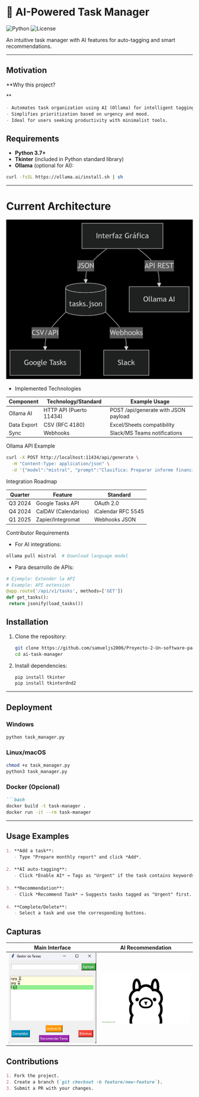 # 📝 AI-Powered Task Manager

![Python](https://img.shields.io/badge/Python-3.7%2B-blue)
![License](https://img.shields.io/badge/License-MIT-green)

An intuitive task manager with AI features for auto-tagging and smart recommendations.

---

##  Motivation


**Why this project?

**  
```markdown
- Automates task organization using AI (Ollama) for intelligent tagging.  
- Simplifies prioritization based on urgency and mood.  
- Ideal for users seeking productivity with minimalist tools.  
```

##   Requirements

- **Python 3.7+**  
- **Tkinter** (included in Python standard library)  
- **Ollama** (optional for AI):  
```bash
curl -fsSL https://ollama.ai/install.sh | sh
```

---
# Current Architecture

![alt text](deepseek_mermaid_20250505_2761ed.png)

- Implemented Technologies

|Component|Technology/Standard	|Example Usage|
|------------------------|-------------------|--------------|
|Ollama AI	|HTTP API (Puerto 11434)	|POST /api/generate with JSON payload|
|Data Export		|CSV (RFC 4180)	|Excel/Sheets compatibility|
|Sync	|Webhooks	|Slack/MS Teams notifications|

Ollama API Example

``` bash
curl -X POST http://localhost:11434/api/generate \
  -H "Content-Type: application/json" \
  -d '{"model":"mistral", "prompt":"Clasifica: Preparar informe financiero"}'
```

Integration Roadmap

|Quarter	|Feature|Standard|
|------------------------|-------------------|--------------|
|Q3 2024		|Google Tasks API		|OAuth 2.0|
|Q4 2024		|CalDAV (Calendarios)		|iCalendar RFC 5545|
|Q1 2025		|Zapier/Integromat		|Webhooks JSON|

Contributor Requirements

   - For AI integrations:
   ```bash 
   ollama pull mistral  # Download language model
   ```

   - Para desarrollo de APIs:
   ``` python
   # Ejemplo: Extender la API
   # Example: API extension
   @app.route('/api/v1/tasks', methods=['GET'])
   def get_tasks():
    return jsonify(load_tasks())
   ```

##  Installation


1. Clone the repository:
   ```bash
   git clone https://github.com/samueljs2006/Proyecto-2-Un-software-para-la-transformaci-n-digital.git
   cd ai-task-manager  
   ```
2. Install dependencies:
    ```bash
    pip install tkinter
    pip install tkinterdnd2
    ```

---

##  Deployment

### Windows
```bash
python task_manager.py
```
### Linux/macOS
```bash
chmod +x task_manager.py
python3 task_manager.py
```
### Docker (Opcional)
```markdown
```bash
docker build -t task-manager .
docker run -it --rm task-manager
```

---

##  Usage Examples

```markdown
1. **Add a task**:  
   - Type "Prepare monthly report" and click *Add*.  

2. **AI auto-tagging**:  
   - Click *Enable AI* → Tags as "Urgent" if the task contains keywords.  

3. **Recommendation**:  
   - Click *Recommend Task* → Suggests tasks tagged as "Urgent" first.  

4. **Complete/Delete**:  
   - Select a task and use the corresponding buttons.  
```
##  Capturas
| Main Interface	 | AI Recommendation |
|--------------------|---------------------|
| ![Interface](Interfaz.png) | ![Recommendartion](ia.png) |

##   Contributions
```markdown
1. Fork the project.  
2. Create a branch (`git checkout -b feature/new-feature`).  
3. Submit a PR with your changes.  
```
